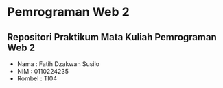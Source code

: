 # Pemrograman Web 2
## Repositori Praktikum Mata Kuliah Pemrograman Web 2
- Nama : Fatih Dzakwan Susilo </br>
- NIM : 0110224235 </br>
- Rombel : TI04 </br>
